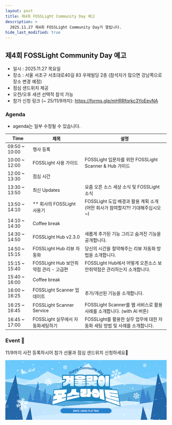 ```yaml
---
layout: post
title: 제4회 FOSSLight Community Day 예고
description: >
  2025.11.27 제4회 FOSSLight Community Day가 열립니다.
hide_last_modified: true
---
```


## 제4회 FOSSLight Community Day 예고
 - 일시 : 2025.11.27 목요일
 - 장소 : 서울 서초구 서초대로40길 83 우제빌딩 2층 
     (참석자가 많으면 강남쪽으로 장소 변경 예정)
 - 점심 샌드위치 제공 
 - 오전/오후 세션 선택적 참석 가능
 - 참가 신청 링크 (~ 25/11/9까지): https://forms.gle/mHRRfqrkc3YoEevNA

### Agenda
* agenda는 일부 수정될 수 있습니다.

<div class="datatable-begin"></div>

|Time|제목|설명|
|--- | --- |--- |
|09:50 ~ 10:00|행사 등록| | 
|10:00 ~ 12:00|FOSSLight 사용 가이드|FOSSLight 입문자를 위한 FOSSLight Scanner & Hub 가이드|
|12:00 ~ 13:30|점심 시간||
|13:30 ~ 13:50|최신 Updates| 요즘 오픈 소스 세상 소식 및 FOSSLight 소식 |
|13:50 ~ 14:10|** 회사의 FOSSLight 사용기| FOSSLight 도입 배경과 활용 계획 소개 (어떤 회사가 참여할지?!! 기대해주십시오~)|
|14:10 ~ 14:30|Coffee break||
|14:30 ~ 14:50|FOSSLight Hub v2.3.0| 새롭게 추가된 기능 그리고 숨겨진 기능을 공개합니다. |
|14:50 ~ 15:15|FOSSLight Hub 리뷰 자동화| 당신의 시간을 절약해주는 리뷰 자동화 방법을 소개합니다. |
|15:15 ~ 15:40|FOSSLight Hub 보안취약점 관리 - 고급편 |FOSSLight Hub에서 어떻게 오픈소스 보안취약점은 관리하는지 소개합니다.|
|15:40 ~ 16:00|Coffee break| ||
|16:00 ~ 16:25|FOSSLight Scanner 업데이트| 추가/개선된 기능을 소개합니다. |
|16:25 ~ 16:45|FOSSLight Scanner Service|FOSSLight Scanner를 웹 서비스로 활용 사례를 소개합니다. (with AI 버튼)|
|16:45 ~ 17:00|FOSSLight 실무에서 자동화세팅하기|FOSSLight를 활용한 실무 업무에 대한 자동화 세팅 방법 및 사례를 소개합니다.|

<div class="datatable-end"></div>

### Event 🎉
11/9까지 사전 등록하시어 참가 선물과 점심 샌드위치 신청하세요🎁

![](../../assets/img/news/2510/fosslight_251002.png)